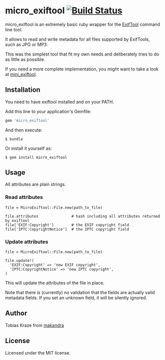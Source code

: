 # micro_exiftool [![Build Status](https://travis-ci.org/makandra/micro_exiftool.svg?branch=master)](https://travis-ci.org/makandra/micro_exiftool)

micro_exiftool is an extremely basic ruby wrapper for the [ExifTool](http://www.sno.phy.queensu.ca/~phil/exiftool/) command line tool.

It allows to read and write metadata for all files supported by ExifTools, such as JPG or MP3.

This was the simplest tool that fit my own needs and deliberately tries to do as little as possible.

If you need a more complete implementation, you might want to take a look at [mini_exiftool](https://github.com/janfri/mini_exiftool).


## Installation

You need to have exiftool installed and on your PATH.

Add this line to your application's Gemfile:

```ruby
gem 'micro_exiftool'
```

And then execute:

    $ bundle

Or install it yourself as:

    $ gem install micro_exiftool

## Usage

All attributes are plain strings.


### Read attributes

```
file = MicroExiftool::File.new(path_to_file)

file.attributes               # hash including all attributes returned by exiftool
file['EXIF:Copyright']        # the EXIF copyright field
file['IPTC:CopyrightNotice']  # the IPTC copyright field
```

### Update attributes

```
file = MicroExiftool::File.new(path_to_file)

file.update!(
  'EXIF:Copyright' => 'new EXIF copyright',
  'IPTC:CopyrightNotice' => 'new IPTC copyright',
)
```

This will update the attributes of the file in place.

Note that there is (currently) no validation that the fields are actually valid metadata fields. If you set an unknown field, it will be silently ignored.


## Author

Tobias Kraze from [makandra](http://makandra.com/)


## License

Licensed under the MIT license.
